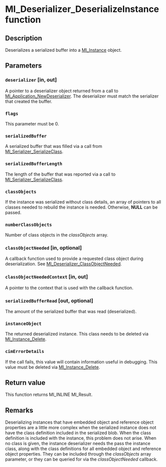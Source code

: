 # MI_Deserializer_DeserializeInstance function

## Description

Deserializes a serialized buffer into a [MI_Instance](https://learn.microsoft.com/windows/desktop/api/mi/ns-mi-mi_instance) object.

## Parameters

### `deserializer` [in, out]

A pointer to a deserializer object returned from a call to [MI_Application_NewDeserializer](https://learn.microsoft.com/previous-versions/windows/desktop/api/mi/nf-mi-mi_application_newdeserializer). The deserializer must match the serializer that created the buffer.

### `flags`

This parameter must be 0.

### `serializedBuffer`

A serialized buffer that was filled via a call from [MI_Serializer_SerializeClass](https://learn.microsoft.com/previous-versions/windows/desktop/api/mi/nf-mi-mi_serializer_serializeclass).

### `serializedBufferLength`

The length of the buffer that was reported via a call to [MI_Serializer_SerializeClass](https://learn.microsoft.com/previous-versions/windows/desktop/api/mi/nf-mi-mi_serializer_serializeclass).

### `classObjects`

If the instance was serialized without class details, an array of pointers to all classes needed to rebuild the instance is needed. Otherwise, **NULL** can be passed.

### `numberClassObjects`

Number of class objects in the *classObjects* array.

### `classObjectNeeded` [in, optional]

A callback function used to provide a requested class object during deserialization. See [MI_Deserializer_ClassObjectNeeded](https://learn.microsoft.com/previous-versions/windows/desktop/api/mi/nc-mi-mi_deserializer_classobjectneeded).

### `classObjectNeededContext` [in, out]

A pointer to the context that is used with the callback function.

### `serializedBufferRead` [out, optional]

The amount of the serialized buffer that was read (deserialized).

### `instanceObject`

The returned deserialized instance. This class needs to be deleted via [MI_Instance_Delete](https://learn.microsoft.com/previous-versions/windows/desktop/api/mi/nf-mi-mi_instance_delete).

### `cimErrorDetails`

If the call fails, this value will contain information useful in debugging. This value must be deleted via [MI_Instance_Delete](https://learn.microsoft.com/previous-versions/windows/desktop/api/mi/nf-mi-mi_instance_delete).

## Return value

This function returns MI_INLINE MI_Result.

## Remarks

Deserializing instances that have embedded object and reference object properties are a little more complex when the serialized instance does not have the class definition included in the serialized blob. When the class definition is included with the instance, this problem does not arise. When no class is given, the instance deserializer needs the pass the instance class, along with the class definitions for all embedded object and reference object properties. They can be included through the *classObjects* array parameter, or they can be queried for via the *classObjectNeeded* callback.